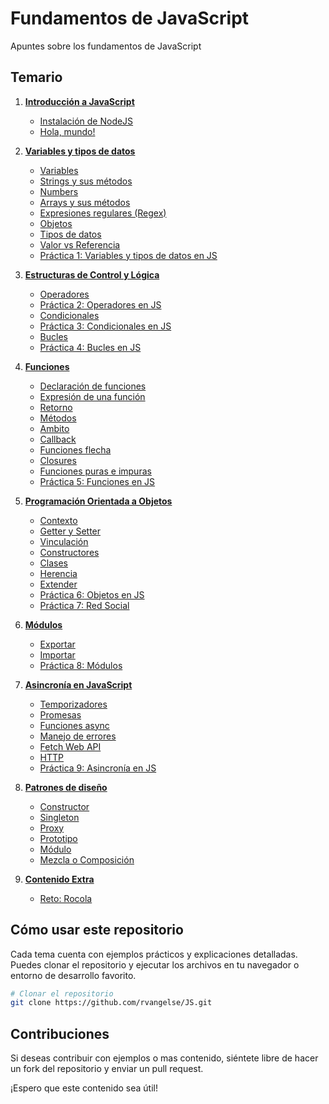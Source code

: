 # Fundamentos de JavaScript

Apuntes sobre los fundamentos de JavaScript 

## Temario

1. [**Introducción a JavaScript**](intro.md)  
   - [Instalación de NodeJS](intro.md#instalación-de-nodejs) 
   - [Hola, mundo!](intro.md#hola-mundo)

2. [**Variables y tipos de datos**](datos.md)
   - [Variables](datos.md#variables)
   - [Strings y sus métodos](datos.md#texto)
   - [Numbers](datos.md#número)
   - [Arrays y sus métodos](datos.md#arrays-y-sus-métodos)
   - [Expresiones regulares (Regex)](datos.md#expresiones-regulares-regex)
   - [Objetos](datos.md#objetos)
   - [Tipos de datos](datos.md#tipos-de-datos)
   - [Valor vs Referencia](datos.md#valor-vs-referencia)
   - [Práctica 1: Variables y tipos de datos en JS](datos.md#práctica-1-variables-y-tipos-de-datos-en-js)

3. [**Estructuras de Control y Lógica**](control.md)
   - [Operadores](control.md#operadores)
   - [Práctica 2: Operadores en JS](control.md#práctica-2-operadores-en-js)
   - [Condicionales](control.md#condicionales)
   - [Práctica 3: Condicionales en JS](control.md#práctica-3-condicionales-en-js)  
   - [Bucles](control.md#bucles)
   - [Práctica 4: Bucles en JS](control.md#práctica-4-bucles-en-js)

4. [**Funciones**](funciones.md)  
   - [Declaración de funciones](funciones.md#declaración-de-funciones)
   - [Expresión de una función](funciones.md#expresión-de-una-función)
   - [Retorno](funciones.md#retorno)
   - [Métodos](funciones.md#métodos)
   - [Ambito](funciones.md#ambito)
   - [Callback](funciones.md#callback)
   - [Funciones flecha](funciones.md#funciones-flecha-arrow)
   - [Closures](funciones.md#closures)
   - [Funciones puras e impuras](funciones.md#funciones-puras-e-impuras)
   - [Práctica 5: Funciones en JS](funciones.md#práctica-5-funciones-en-js)

5. [**Programación Orientada a Objetos**](objetos.md)  
   - [Contexto](objetos.md#contexto)  
   - [Getter y Setter](objetos.md#getter-y-setter)
   - [Vinculación](objetos.md#vinculación)
   - [Constructores](objetos.md#constructores)
   - [Clases](objetos.md#clases)
   - [Herencia](objetos.md#herencia)
   - [Extender](objetos.md#extender})
   - [Práctica 6: Objetos en JS](objetos.md#práctica-6-objetos-en-js)
   - [Práctica 7: Red Social](objetos.md#práctica-7-red-social)

6. [**Módulos**](modulos.md)
   - [Exportar](modulos.md#exportar)
   - [Importar](modulos.md#importar)
   - [Práctica 8: Módulos](modulos.md#pŕactica-8-módulos-en-js)

7. [**Asincronía en JavaScript**](asincronia.md)  
   - [Temporizadores](asincronia.md#temporizadores) 
   - [Promesas](asincronia.md#promesas) 
   - [Funciones async](asincronia.md#funciones-async)
   - [Manejo de errores](asincronia.md#manejo-de-errores)
   - [Fetch Web API](asincronia.md#fetch-webapi)
   - [HTTP](asincronia.md#http-hypertext-transfer-protocol)
   - [Práctica 9: Asincronía en JS](asincronia.md#práctica-9-asincronía-en-js)

8. [**Patrones de diseño**](patrones.md)
   - [Constructor](patrones.md#constructor)
   - [Singleton](patrones.md#singleton)
   - [Proxy](patrones.md#proxy)
   - [Prototipo](patrones.md#prototipo)
   - [Módulo](patrones.md#módulo)
   - [Mezcla o Composición](patrones.md#mezcla)

9. [**Contenido Extra**](extra.md)
   - [Reto: Rocola](extra.md#reto-rocola)

## Cómo usar este repositorio

Cada tema cuenta con ejemplos prácticos y explicaciones detalladas. Puedes clonar el repositorio y ejecutar los archivos en tu navegador o entorno de desarrollo favorito.

```sh
# Clonar el repositorio
git clone https://github.com/rvangelse/JS.git

```

## Contribuciones

Si deseas contribuir con ejemplos o mas contenido, siéntete libre de hacer un fork del repositorio y enviar un pull request.

¡Espero que este contenido sea útil! 

